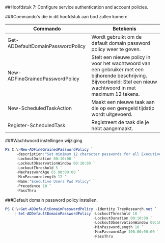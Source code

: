 ##Hoofdstuk 7: Configure service authentication and account policies.


###Commando's die in dit hoofdstuk aan bod zullen komen:

| Commando                          | Betekenis                                                                                                                                                           |
|-----------------------------------|---------------------------------------------------------------------------------------------------------------------------------------------------------------------|
| Get-ADDefaultDomainPasswordPolicy | Wordt gebruikt om de default domain password policy weer te geven.                                                                                                  |
| New-ADFineGrainedPasswordPolicy   | Stelt een nieuwe policy in voor het wachtwoord van een gebruiker met een bijhorende beschrijving. Bijvoorbeeld: Stel een nieuw wachtwoord in met maximum 12 tekens. |
| New-ScheduledTaskAction           | Maakt een nieuwe taak aan die op een geregeld tijdstip wordt uitgevoerd.                                                                                            |
| Register-ScheduledTask            | Registreert de taak die je hebt aangemaakt.

###Wachtwoord instellingen wijziging
```PowerShell
PS C:\>New-ADFineGrainedPasswordPolicy `
     -description:"Set minimum 12 character passwords for all Executives." `
     -LockoutDuration 00:10:00 `
     -LockoutObservationWindow 00:10:00 `
     -LockoutThreshold 5 `
     -MaxPasswordAge 65.00:00:00 `
     -MinPasswordLength 12 `
     -Name:"Executive Users Pwd Policy" `
     -Precedence 10 `
     -PassThru
```
###Default domain password policy instellen.
```PowerShell
PS C:\>Get-ADDefaultDomainPasswordPolicy -Identity TreyResearch.net `
    | Set-ADDefaultDomainPasswordPolicy -LockoutThreshold 10 `
                                        -LockoutDuration 00:10:00 `
                                        -LockoutObservationWindow 00:10:00 `
                                        -MinPasswordLength 10 `
                                        -MaxPasswordAge 100.00:00:00 `
                                        -PassThru
```
     